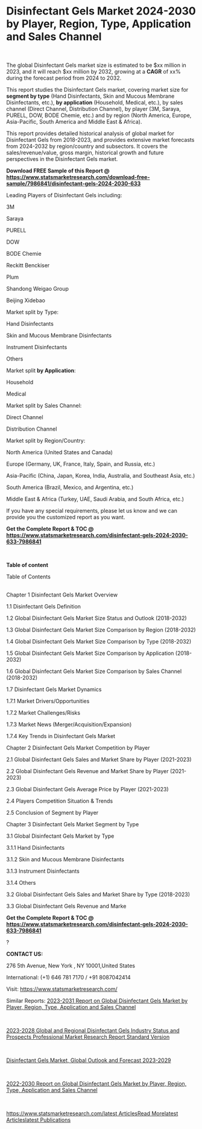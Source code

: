 <h1>Disinfectant Gels Market 2024-2030 by Player, Region, Type, Application and Sales Channel</h1><br/><p>The global Disinfectant Gels market size is estimated to be $xx million in 2023, and it will reach $xx million by 2032, growing at a <strong>CAGR</strong> of xx% during the forecast period from 2024 to 2032.</p>
 
 
 
 <p>This report studies the Disinfectant Gels market, covering market size for <strong>segment by type</strong> (Hand Disinfectants, Skin and Mucous Membrane Disinfectants, etc.), <strong>by application</strong> (Household, Medical, etc.), by sales channel (Direct Channel, Distribution Channel), by player (3M, Saraya, PURELL, DOW, BODE Chemie, etc.) and by region (North America, Europe, Asia-Pacific, South America and Middle East & Africa).</p>
 
 
 
 <p>This report provides detailed historical analysis of global market for Disinfectant Gels from 2018-2023, and provides extensive market forecasts from 2024-2032 by region/country and subsectors. It covers the sales/revenue/value, gross margin, historical growth and future perspectives in the Disinfectant Gels market.</p>
 
 
 
 <p><strong>Download FREE Sample of this Report @ <a href="https://www.statsmarketresearch.com/download-free-sample/7986841/disinfectant-gels-2024-2030-633">https://www.statsmarketresearch.com/download-free-sample/7986841/disinfectant-gels-2024-2030-633</a></strong></p>
 
 
 
 <p>Leading Players of Disinfectant Gels including:</p>
 
 
 
 <p>3M</p>
 
 
 
 <p>Saraya</p>
 
 
 
 <p>PURELL</p>
 
 
 
 <p>DOW</p>
 
 
 
 <p>BODE Chemie</p>
 
 
 
 <p>Reckitt Benckiser</p>
 
 
 
 <p>Plum</p>
 
 
 
 <p>Shandong Weigao Group</p>
 
 
 
 <p>Beijing Xidebao</p>
 
 
 
 <p>Market split by Type:</p>
 
 
 
 <p>Hand Disinfectants</p>
 
 
 
 <p>Skin and Mucous Membrane Disinfectants</p>
 
 
 
 <p>Instrument Disinfectants</p>
 
 
 
 <p>Others</p>
 
 
 
 <p>Market split <strong>by Application</strong>:</p>
 
 
 
 <p>Household</p>
 
 
 
 <p>Medical</p>
 
 
 
 <p>Market split by Sales Channel:</p>
 
 
 
 <p>Direct Channel</p>
 
 
 
 <p>Distribution Channel</p>
 
 
 
 <p>Market split by Region/Country:</p>
 
 
 
 <p>North America (United States and Canada)</p>
 
 
 
 <p>Europe (Germany, UK, France, Italy, Spain, and Russia, etc.)</p>
 
 
 
 <p>Asia-Pacific (China, Japan, Korea, India, Australia, and Southeast Asia, etc.)</p>
 
 
 
 <p>South America (Brazil, Mexico, and Argentina, etc.)</p>
 
 
 
 <p>Middle East & Africa (Turkey, UAE, Saudi Arabia, and South Africa, etc.)</p>
 
 
 
 <p>If you have any special requirements, please let us know and we can provide you the customized report as you want.</p>
 
 
 
 <div><b>Get the Complete Report & TOC @ <a href="https://www.statsmarketresearch.com/disinfectant-gels-2024-2030-633-7986841">https://www.statsmarketresearch.com/disinfectant-gels-2024-2030-633-7986841</a></b></div>
 
 
 
 <p><br />
 
 <b>Table of content</b></p>
 
 
 
 <p>Table of Contents<br />
 
 <br />
 
 Chapter 1 Disinfectant Gels Market Overview<br />
 
 1.1 Disinfectant Gels Definition<br />
 
 1.2 Global Disinfectant Gels Market Size Status and Outlook (2018-2032)<br />
 
 1.3 Global Disinfectant Gels Market Size Comparison by Region (2018-2032)<br />
 
 1.4 Global Disinfectant Gels Market Size Comparison by Type (2018-2032)<br />
 
 1.5 Global Disinfectant Gels Market Size Comparison by Application (2018-2032)<br />
 
 1.6 Global Disinfectant Gels Market Size Comparison by Sales Channel (2018-2032)<br />
 
 1.7 Disinfectant Gels Market Dynamics<br />
 
 1.7.1 Market Drivers/Opportunities<br />
 
 1.7.2 Market Challenges/Risks<br />
 
 1.7.3 Market News (Merger/Acquisition/Expansion)<br />
 
 1.7.4 Key Trends in Disinfectant Gels Market<br />
 
 Chapter 2 Disinfectant Gels Market Competition by Player<br />
 
 2.1 Global Disinfectant Gels Sales and Market Share by Player (2021-2023)<br />
 
 2.2 Global Disinfectant Gels Revenue and Market Share by Player (2021-2023)<br />
 
 2.3 Global Disinfectant Gels Average Price by Player (2021-2023)<br />
 
 2.4 Players Competition Situation & Trends<br />
 
 2.5 Conclusion of Segment by Player<br />
 
 Chapter 3 Disinfectant Gels Market Segment by Type<br />
 
 3.1 Global Disinfectant Gels Market by Type<br />
 
 3.1.1 Hand Disinfectants<br />
 
 3.1.2 Skin and Mucous Membrane Disinfectants<br />
 
 3.1.3 Instrument Disinfectants<br />
 
 3.1.4 Others<br />
 
 3.2 Global Disinfectant Gels Sales and Market Share by Type (2018-2023)<br />
 
 3.3 Global Disinfectant Gels Revenue and Marke</p>
 
 
 
 <div><b>Get the Complete Report & TOC @ <a href="https://www.statsmarketresearch.com/disinfectant-gels-2024-2030-633-7986841">https://www.statsmarketresearch.com/disinfectant-gels-2024-2030-633-7986841</a></b></div>
 
 
 
 <p>? </p>
 
 
 
 <p><b>CONTACT US:</b><br />
 
 276 5th Avenue, New York , NY 10001,United States<br />
 
 International: (+1) 646 781 7170 / +91 8087042414<br />
 
 Visit: <a href="https://www.statsmarketresearch.com/">https://www.statsmarketresearch.com/</a><br />
 
 Similar Reports: <a href="https://www.statsmarketresearch.com/disinfectant-gels-2024-2030-633-7986841">2023-2031 Report on Global Disinfectant Gels Market by Player, Region, Type, Application and Sales Channel</a><br />
 
 <br />
 
 <a href="https://www.statsmarketresearch.com/disinfectant-gels-2024-2030-633-7986841">2023-2028 Global and Regional Disinfectant Gels Industry Status and Prospects Professional Market Research Report Standard Version</a><br />
 
 <br />
 
 <a href="https://www.statsmarketresearch.com/disinfectant-gels-2024-2030-633-7986841">Disinfectant Gels Market, Global Outlook and Forecast 2023-2029</a><br />
 
 <br />
 
 <a href="https://www.statsmarketresearch.com/disinfectant-gels-2024-2030-633-7986841">2022-2030 Report on Global Disinfectant Gels Market by Player, Region, Type, Application and Sales Channel</a><br />
 
 <br />
 
 <a href="https://gyeongbokgung.com">https://www.statsmarketresearch.com/</a><a href="https://hallyeomaritime.com">latest Articles</a><a href="https://jingwansa.com">Read More</a><a href="https://nguoiviet.jp/">latest Articles</a><a href="https://www.intelmarketresearch.com/">latest Publications</a></p>